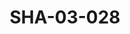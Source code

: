 ---
pid: SHA-03-028
title: SHA-03-028
language: en
collection: Sharhabil Ahmed
original_label: 
rights: Sharhabil Ahmed
location_of_original: Sharhabil Ahmed
photographer_or_studio: 
scanned_from: photograph 10.1 by 15.1
_date: 2000s
location: Khartoum
description: Sharhabil Ahmed
additional_notes: 
permission_display: 'yes'
on_server: 'no'
on_website: 'no'
permalink: /archive/en/sha-03-028.html
layout: photo-page
---